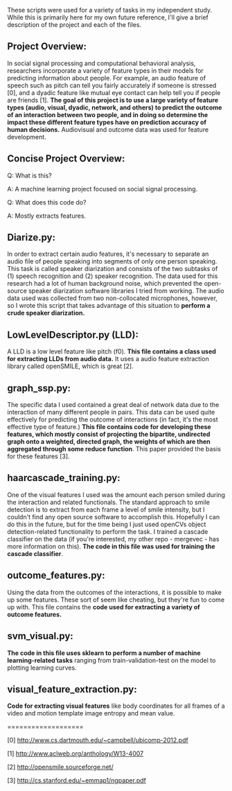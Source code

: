 These scripts were used for a variety of tasks in my independent study. While this is primarily here for my own future reference, I'll give a brief description of the project and each of the files.

Project Overview:
-----------------
In social signal processing and computational behavioral analysis, researchers incorporate a variety of feature types in their models for predicting information about people. For example, an audio feature of speech such as pitch can tell you fairly accurately if someone is stressed [0], and a dyadic feature like mutual eye contact can help tell you if people are friends [1]. <b>The goal of this project is to use a large variety of feature types (audio, visual, dyadic, network, and others) to predict the outcome of an interaction between two people, and in doing so determine the impact these different feature types have on prediction accuracy of human decisions.</b> Audiovisual and outcome data was used for feature development. 

Concise Project Overview:
-------------------------
Q: What is this? 

A: A machine learning project focused on social signal processing.

Q: What does this code do? 

A: Mostly extracts features. 


Diarize.py:
-----------
In order to extract certain audio features, it's necessary to separate an audio file of people speaking into segments of only one person speaking. This task is called speaker diarization and consists of the two subtasks of (1) speech recognition and (2) speaker recognition. The data used for this research had a lot of human background noise, which prevented the open-source speaker diarization software libraries I tried from working. The audio data used was collected from two non-collocated microphones, however, so I wrote this script that takes advantage of this situation to <b>perform a crude speaker diarization.</b>

LowLevelDescriptor.py (LLD):
----------------------------
A LLD is a low level feature like pitch (f0). <b>This file contains a class used for extracting LLDs from audio data.</b> It uses a audio feature extraction library called openSMILE, which is great [2].

graph_ssp.py:
-------------
The specific data I used contained a great deal of network data due to the interaction of many different people in pairs. This data can be used quite effectively for predicting the outcome of interactions (in fact, it's the most effective type of feature.) <b>This file contains code for developing these features, which mostly consist of projecting the bipartite, undirected graph onto a weighted, directed graph, the weights of which are then aggregated through some reduce function</b>. This paper provided the basis for these features [3].

haarcascade_training.py:
------------------------
One of the visual features I used was the amount each person smiled during the interaction and related functionals. The standard approach to smile detection is to extract from each frame a level of smile intensity, but I couldn't find any open source software to accomplish this. Hopefully I can do this in the future, but for the time being I just used openCVs object detection-related functionality to perform the task. I trained a cascade classifier on the data (if you're interested, my other repo - mergevec - has more information on this). <b>The code in this file was used for training the cascade classifier</b>. 

outcome_features.py:
--------------------
Using the data from the outcomes of the interactions, it is possible to make up some features. These sort of seem like cheating, but they're fun to come up with. This file contains the <b>code used for extracting a variety of outcome features.</b> 

svm_visual.py:
--------------
<b>The code in this file uses sklearn to perform a number of machine learning-related tasks</b> ranging from train-validation-test on the model to plotting learning curves. 

visual_feature_extraction.py:
-----------------------------
<b>Code for extracting visual features</b> like body coordinates for all frames of a video and motion template image entropy and mean value.

===================


[0] http://www.cs.dartmouth.edu/~campbell/ubicomp-2012.pdf

[1] http://www.aclweb.org/anthology/W13-4007

[2] http://opensmile.sourceforge.net/

[3] http://cs.stanford.edu/~emmap1/ngpaper.pdf

